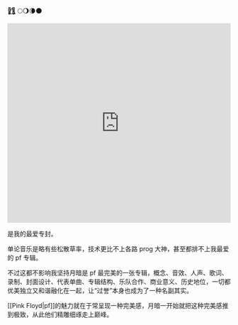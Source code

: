 🏳️‍🌈⃤ 🌕🌖🌘🌑


<iframe allow="autoplay *; encrypted-media *; fullscreen *; clipboard-write" frameborder="0" height="450" style="width:100%;max-width:660px;overflow:hidden;background:transparent;" sandbox="allow-forms allow-popups allow-same-origin allow-scripts allow-storage-access-by-user-activation allow-top-navigation-by-user-activation" src="https://embed.music.apple.com/hk/album/the-dark-side-of-the-moon/1065973699?l=en"></iframe>

是我的最爱专封。

单论音乐是略有些松散草率，技术更比不上各路 prog 大神，甚至都排不上我最爱的 pf 专辑。

不过这都不影响我坚持月暗是 pf 最完美的一张专辑，概念、音效、人声、歌词、录制、封面设计、代表单曲、专辑结构、乐队合作、商业意义、历史地位，一切都优美独立又和谐融化在一起，让“过誉”本身也成为了一种名副其实。

[[Pink Floyd|pf]]的魅力就在于常呈现一种完美感，月暗一开始就把这种完美感推到极致，从此他们精雕细琢走上巅峰。
